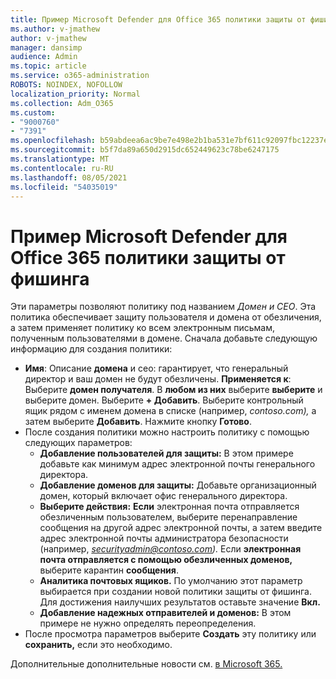 ```yaml
---
title: Пример Microsoft Defender для Office 365 политики защиты от фишинга
ms.author: v-jmathew
author: v-jmathew
manager: dansimp
audience: Admin
ms.topic: article
ms.service: o365-administration
ROBOTS: NOINDEX, NOFOLLOW
localization_priority: Normal
ms.collection: Adm_O365
ms.custom:
- "9000760"
- "7391"
ms.openlocfilehash: b59abdeea6ac9be7e498e2b1ba531e7bf611c92097fbc12237e78364dae84f35
ms.sourcegitcommit: b5f7da89a650d2915dc652449623c78be6247175
ms.translationtype: MT
ms.contentlocale: ru-RU
ms.lasthandoff: 08/05/2021
ms.locfileid: "54035019"
---
```

# <a name="example-microsoft-defender-for-office-365-anti-phishing-policy"></a>Пример Microsoft Defender для Office 365 политики защиты от фишинга

Эти параметры позволяют политику под названием *Домен и CEO*. Эта политика обеспечивает защиту пользователя и домена от обезличения, а затем применяет политику ко всем электронным письмам, полученным пользователями в домене. Сначала добавьте следующую информацию для создания политики:

- **Имя**: Описание **домена** и ceo: гарантирует, что генеральный директор и ваш домен не будут обезличены.
  **Применяется к**: Выберите **домен получателя**. В **любом из них** выберите **выберите** и выберите домен. Выберите **+ Добавить**. Выберите контрольный ящик рядом с именем домена в списке (например, *contoso.com),* а затем выберите **Добавить**. Нажмите кнопку **Готово**.
- После создания политики можно настроить политику с помощью следующих параметров:
  - **Добавление пользователей для защиты:** В этом примере добавьте как минимум адрес электронной почты генерального директора.
  - **Добавление доменов для защиты:** Добавьте организационный домен, который включает офис генерального директора.
  - **Выберите действия:** **Если** электронная почта отправляется обезличенным пользователем, выберите перенаправление сообщения на другой адрес электронной почты, а затем введите адрес электронной почты администратора безопасности (например, *securityadmin@contoso.com).* Если **электронная почта отправляется с помощью обезличенных доменов,** выберите карантин **сообщения**.
  - **Аналитика почтовых ящиков.** По умолчанию этот параметр выбирается при создании новой политики защиты от фишинга. Для достижения наилучших результатов оставьте значение **Вкл.**
  - **Добавление надежных отправителей и доменов:** В этом примере не нужно определять переопределения.
- После просмотра параметров выберите **Создать** эту политику или **сохранить,** если это необходимо.

Дополнительные дополнительные новости см. [в Microsoft 365.](https://go.microsoft.com/fwlink/?linkid=2092235)
